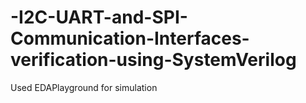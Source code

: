 # -I2C-UART-and-SPI-Communication-Interfaces-verification-using-SystemVerilog

Used EDAPlayground for simulation
